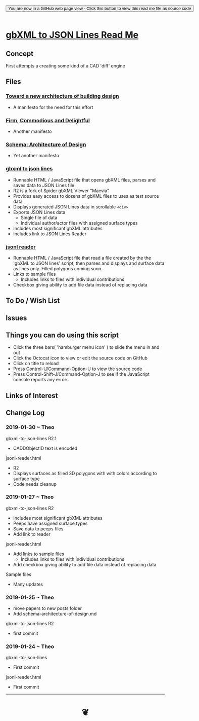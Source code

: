 
<span style=display:none; >[You are now in a GitHub source code view - click this link to view Read Me file as a web page]( https://www.ladybug.tools/spider/#sandbox/gbxml-to-json-lines/README.md "View file as a web page." ) </span>

<div><input type=button class = "btn btn-secondary btn-sm" onclick=window.location.href="https://github.com/ladybug-tools/spider/tree/master/sandbox/gbxml-to-json-lines/"
value="You are now in a GitHub web page view - Click this button to view this read me file as source code" ></div>

<br>

# [gbXML to JSON Lines Read Me]( #sandbox/gbxml-to-json-lines/README.md )

<!--
<iframe src=https://www.ladybug.tools/spider/sandbox/gbxml-to-json-lines/sandbox/gbxml-to-json-lines.html width=100% height=500px >Iframes are not viewable in GitHub source code views</iframe>
_<small>gbXMLto-JSON Lines</small>_

## Full Screen: [gbXMLto-JSON Lines]( https://www.ladybug.tools/spider/sandbox/gbxml-to-json-lines/sandbox/gbxml-to-json-lines.html )
-->


## Concept

First attempts a creating some kind of a CAD 'diff' engine

## Files

### [Toward a new architecture of building design]( https://www.ladybug.tools/spider/#sandbox/gbxml-to-json-lines/posts/toward-a-new-architecture-of-building-design.md )

* A manifesto for the need for this effort


### [Firm, Commodious and Delightful]( https://www.ladybug.tools/spider/#sandbox/gbxml-to-json-lines/posts/firm-commodious-and-delightful.md )

* Another manifesto


### [Schema: Architecture of Design]( #sandbox/gbxml-to-json-lines/posts/schema-architecture-of-design.md )

* Yet another manifesto


### [gbxml to json lines]( https://www.ladybug.tools/spider/sandbox/gbxml-to-json-lines/gbxml-to-json-lines/index.html )

* Runnable HTML / JavaScript file that opens gbXML files, parses and saves data to JSON Lines file
* R2 is a fork of Spider gbXML Viewer "Maevia"
* Provides easy access to dozens of gbXML files to uses as test source data
* Displays generated JSON Lines data in scrollable ```<div>```
* Exports JSON Lines data
	* Single file of data
	* Individual author/actor files with assigned surface types
* Includes most significant gbXML attributes
* Includes link to JSON Lines Reader


### [jsonl reader]( https://www.ladybug.tools/spider/sandbox/gbxml-to-json-lines/jsonl-reader/index.html)

* Runnable HTML / JavaScript file that read a file created by the the 'gbXML to JSON lines' script, then parses and displays and surface data as lines only. Filled polygons coming soon.
* Links to sample files
	* Includes links to files with individual contributions
* Checkbox giving ability to add file data instead of replacing data


## To Do / Wish List


## Issues


## Things you can do using this script

* Click the three bars( 'hamburger menu icon' ) to slide the menu in and out
* Click the Octocat icon to view or edit the source code on GitHub
* Click on title to reload
* Press Control-U/Command-Option-U to view the source code
* Press Control-Shift-J/Command-Option-J to see if the JavaScript console reports any errors


## Links of Interest


## Change Log

### 2019-01-30 ~ Theo

gbxml-to-json-lines R2.1
* CADDObjectID text is encoded

jsonl-reader.html
* R2
* Displays surfaces as filled 3D polygons with with colors according to surface type
* Code needs cleanup


### 2019-01-27 ~ Theo

gbxml-to-json-lines R2
* Includes most significant gbXML attributes
* Peeps have assigned surface types
* Save data to peeps files
* Add link to reader


jsonl-reader.html
* Add links to sample files
	* Includes links to files with individual contributions
* Add checkbox giving ability to add file data instead of replacing data

Sample files
* Many updates

### 2019-01-25 ~ Theo

* move papers to new posts folder
* Add schema-architecture-of-design.md

gbxml-to-json-lines R2
* first commit


### 2019-01-24 ~ Theo

gbxml-to-json-lines
* First commit

jsonl-reader.html
* First commit


***

# <center title="hello!" ><a href=javascript:window.scrollTo(0,0); style=text-decoration:none; > ❦ </a></center>

